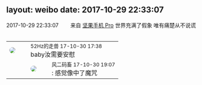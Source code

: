 layout: weibo
date: 2017-10-29 22:33:07
---
<meta name="referrer" content="no-referrer" />

2017-10-29 22:33:07  &nbsp;&nbsp;&nbsp;&nbsp;&nbsp;&nbsp; 来自 <a href="http://app.weibo.com/t/feed/Z4AgP" rel="nofollow">坚果手机 Pro</a>
世界充满了假象
唯有痛楚从不说谎 ​​​

<table style="width: 100%;">
  <tr>
    <td style="width: 40px;"><img style="border-radius:50%" src="https://tva4.sinaimg.cn/crop.0.0.180.180.50/8beaf773jw1e8qgp5bmzyj2050050aa8.jpg?KID=imgbed,tva&Expires=1624465770&ssig=sxGmK6j7F9"></td>
    <td colspan="2"><small>52Hz的走兽 17-10-30 17:38</small><br/>baby汝需要安慰</td>
  </tr>
  <tr>
    <td/>
    <td style="width: 40px;"><img style="border-radius:50%" src="https://tva3.sinaimg.cn/crop.0.0.639.639.50/6d2a6003jw8f3idy69w2gj20hs0hrt9g.jpg?KID=imgbed,tva&Expires=1624465770&ssig=GmU9N1ryED"></td>
    <td><small>风二码畜 17-10-30 19:07</small><br/>: 感觉像中了魔咒</td>
  </tr>
</table>
